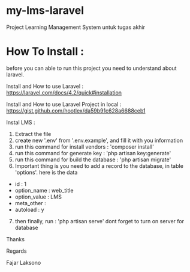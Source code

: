 # my-lms-laravel
Project Learning Management System untuk tugas akhir 

# How To Install :

before you can able to run this project you need to understand about laravel.

Install and How to use Laravel : https://laravel.com/docs/4.2/quick#installation

Install and How to use Laravel Project in local : https://gist.github.com/hootlex/da59b91c628a6688ceb1

Instal LMS : 
1. Extract the file
2. create new '.env' from '.env.example', and fill it with you information
3. run this command for install vendors : 'composer install'
4. run this command for generate key : 'php artisan key:generate'
5. run this command for build the database : 'php artisan migrate'
6. Important thing is you need to add a record to the database, in table 'options'. here is the data 

- id            : 1  
- option_name   : web_title     
- option_value  : LMS   
- meta_other    :   
- autoload      : y    

7. then finally, run : 'php artisan serve'
dont forget to turn on server for database

Thanks

Regards

Fajar Laksono
